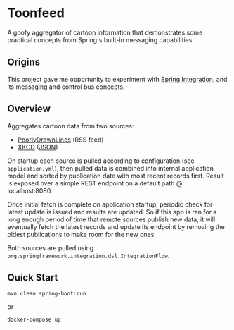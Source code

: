 # Toonfeed
A goofy aggregator of cartoon information that demonstrates some practical concepts from 
Spring's built-in messaging capabilities.

## Origins
This project gave me opportunity to experiment with [Spring Integration](https://spring.io/projects/spring-integration), and its messaging and control bus concepts.

## Overview
Aggregates cartoon data from two sources:

* [PoorlyDrawnLines](http://feeds.feedburner.com/PoorlyDrawnLines) (RSS feed)
* [XKCD](https://xkcd.com/) ([JSON](https://xkcd.com/json.html))

On startup each source is pulled according to configuration (see `application.yml`), then 
pulled data is combined into internal application model and sorted by publication date with 
most recent records first. Result is exposed over a simple REST endpoint on a default 
path @ localhost:8080.

Once initial fetch is complete on application startup, periodic check for latest update 
is issued and results are updated. So if this app is ran for a long enough period of time 
that remote sources publish new data, it will eventually fetch the latest records and 
update its endpoint by removing the oldest publications to make room for the new ones.

Both sources are pulled using `org.springframework.integration.dsl.IntegrationFlow`.

## Quick Start
```
mvn clean spring-boot:run
```

or

```
docker-compose up
```